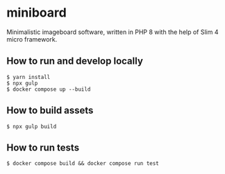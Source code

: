 # miniboard

Minimalistic imageboard software, written in PHP 8 with the help of Slim 4 micro framework.

## How to run and develop locally

`$ yarn install` \
`$ npx gulp` \
`$ docker compose up --build`

## How to build assets
`$ npx gulp build`

## How to run tests

`$ docker compose build && docker compose run test`
